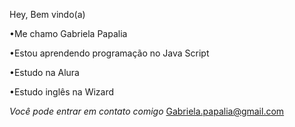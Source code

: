Hey, Bem vindo(a)

•Me chamo Gabriela Papalia

•Estou aprendendo programação no Java Script

•Estudo na
Alura

•Estudo inglês na Wizard 

*Você pode entrar em contato comigo*
Gabriela.papalia@gmail.com



